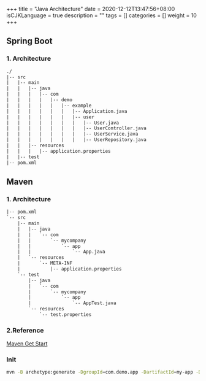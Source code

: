 +++
title = "Java Architecture"
date = 2020-12-12T13:47:56+08:00
isCJKLanguage = true
description = ""
tags = []
categories = []
weight = 10
+++


## Spring Boot
### 1. Architecture
``` txt
./
|-- src
|   |-- main
|   |   |-- java
|   |   |   |-- com
|   |   |   |   |-- demo
|   |   |   |   |   |-- example
|   |   |   |   |   |   |-- Application.java
|   |   |   |   |   |   |-- user
|   |   |   |   |   |   |   |-- User.java
|   |   |   |   |   |   |   |-- UserController.java
|   |   |   |   |   |   |   |-- UserService.java
|   |   |   |   |   |   |   |-- UserRepository.java
|   |   |-- resources
|   |   |   |-- application.properties
|   |-- test
|-- pom.xml

```


## Maven
### 1. Architecture
``` txt
|-- pom.xml
`-- src
    |-- main
    |   |-- java
    |   |   `-- com
    |   |       `-- mycompany
    |   |           `-- app
    |   |               `-- App.java
    |   `-- resources
    |       `-- META-INF
    |           |-- application.properties
    `-- test
        |-- java
        |   `-- com
        |       `-- mycompany
        |           `-- app
        |               `-- AppTest.java
        `-- resources
            `-- test.properties
```

### 2.Reference
[Maven Get Start](https://maven.apache.org/guides/getting-started/index.html)


### Init
```bash
mvn -B archetype:generate -DgroupId=com.demo.app -DartifactId=my-app -DarchetypeArtifactId=maven-archetype-quickstart -DarchetypeVersion=1.4

```